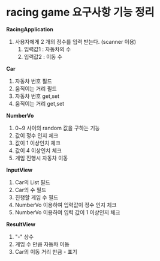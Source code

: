 # racing game 요구사항 기능 정리

**RacingApplication**
1. 사용자에게 2 개의 정수를 입력 받는다. (scanner 이용)
    1. 입력값1 : 자동차의 수
    1. 입력값2 : 이동 수

**Car**
1. 자동차 번호 필드
1. 움직이는 거리 필드
1. 자동차 번호 get,set
1. 움직이는 거리 get,set

**NumberVo**
1. 0~9 사이의 random 값을 구하는 기능
1. 값이 정수 인지 체크
1. 값이 1 이상인치 체크
1. 값이 4 이상인치 체크
1. 게임 진행시 자동차 이동
    
**InputView**
1. Car의 List 필드
1. Car의 수 필드
1. 진행할 게임 수 필드   
1. NumberVo 이용하여 입력값이 정수 인지 체크
1. NumberVo 이용하여 입력 값이 1 이상인지 체크

**ResultView**
1. "-" 상수
1. 게임 수 만큼 자동차 이동
1. Car의 이동 거리 만큼 - 표기
